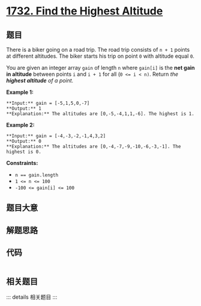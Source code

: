 # [1732. Find the Highest Altitude](https://leetcode.com/problems/find-the-highest-altitude)

## 题目

There is a biker going on a road trip. The road trip consists of `n + 1`
points at different altitudes. The biker starts his trip on point `0` with
altitude equal `0`.

You are given an integer array `gain` of length `n` where `gain[i]` is the
**net gain in altitude** between points `i`​​​​​​ and `i + 1` for all (`0 <= i
< n)`. Return _the **highest altitude** of a point._



**Example 1:**

    
    
    **Input:** gain = [-5,1,5,0,-7]
    **Output:** 1
    **Explanation:** The altitudes are [0,-5,-4,1,1,-6]. The highest is 1.
    

**Example 2:**

    
    
    **Input:** gain = [-4,-3,-2,-1,4,3,2]
    **Output:** 0
    **Explanation:** The altitudes are [0,-4,-7,-9,-10,-6,-3,-1]. The highest is 0.
    



**Constraints:**

  * `n == gain.length`
  * `1 <= n <= 100`
  * `-100 <= gain[i] <= 100`


## 题目大意

## 解题思路

## 代码

```javascript

```

## 相关题目

::: details 相关题目
:::
